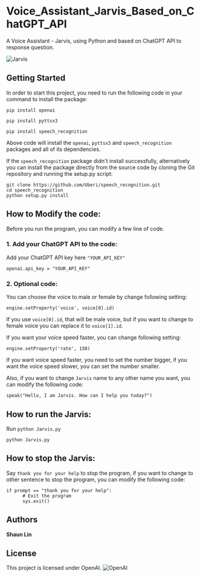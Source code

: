 # Voice_Assistant_Jarvis_Based_on_ChatGPT_API
A Voice Assistant - Jarvis, using Python and based on ChatGPT API to response question.

![Jarvis](https://upload.wikimedia.org/wikipedia/en/e/e0/J.A.R.V.I.S._%28MCU%29.png)

## Getting Started
In order to start this project, you need to run the following code in your command to install the package:
```
pip install openai
```
```
pip install pyttsx3
```
```
pip install speech_recognition
```
Above code will install the `openai`, `pyttsx3` and `speech_recognition` packages and all of its dependencies.

If the `speech_recognition` package didn't install successfully, alternatively you can install the package directly from the source code by cloning the Git repository and running the setup.py script:
```
git clone https://github.com/Uberi/speech_recognition.git
cd speech_recognition
python setup.py install
```

## How to Modify the code:
Before you run the program, you can modify a few line of code.

### 1. Add your ChatGPT API to the code:
Add your ChatGPT API key here `"YOUR_API_KEY"`
```
openai.api_key = "YOUR_API_KEY"
```

### 2. Optional code:
You can choose the voice to male or female by change following setting:
```
engine.setProperty('voice', voice[0].id)
```
If you use `voice[0].id`, that will be male voice, but if you want to change to female voice you can replace it to `voice[1].id`.

If you want your voice speed faster, you can change following setting:
```
engine.setProperty('rate', 150)
```
If you want voice speed faster, you need to set the number bigger, if you want the voice speed slower, you can set the number smaller.

Also, if you want to change `Jarvis` name to any other name you want, you can modify the following code:
```
speak("Hello, I am Jarvis. How can I help you today?")
```

## How to run the Jarvis:
Run `python Jarvis.py`
```
python Jarvis.py
```

## How to stop the Jarvis:
Say `thank you for your help` to stop the program, if you want to change to other sentence to stop the program, you can modify the following code:
```
if prompt == "thank you for your help":
      # Exit the program
      sys.exit()
```

## Authors
 **Shaun Lin**
 
## License
This project is licensed under OpenAI.
![OpenAI](https://static-00.iconduck.com/assets.00/openai-icon-2021x2048-4rpe5x7n.png)
